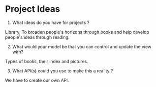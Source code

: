 # Project Ideas

1. What ideas do you have for projects ?

Library, To broaden people's horizons through books and help develop people's ideas through reading.

2. What would your model be that you can control and update the view with?

Types of books, their index and pictures.

3. What API(s) could you use to make this a reality ?

We have to create our own API. 
